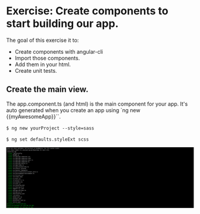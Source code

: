 # Exercise: Create components to start building our app.

The goal of this exercise it to:
* Create components with angular-cli
* Import those components.
* Add them in your html.
* Create unit tests.


## Create the main view.

The app.component.ts (and html) is the main component for your app. It's auto generated when you create an app using `ng new {{myAwesomeApp}}``.


```
$ ng new yourProject --style=sass
```

 ```
 $ ng set defaults.styleExt scss
 ```


![Alt text](img/new_project.png "New project from scratch")
